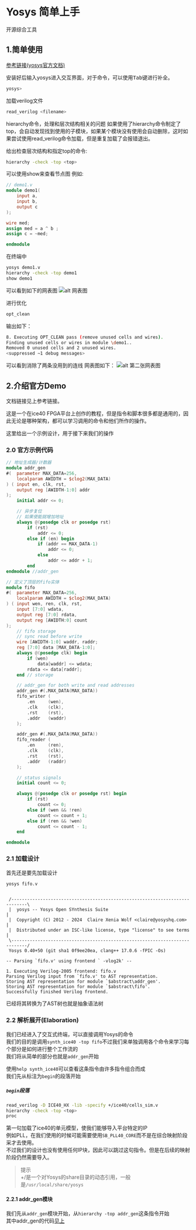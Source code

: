 # Yosys 简单上手

开源综合工具

## 1.简单使用

[参考链接(yosys官方文档)](https://yosyshq.readthedocs.io/projects/yosys/en/latest/getting_started/example_synth.html#flattening)

安装好后输入yosys进入交互界面，对于命令，可以使用<kbd>Tab</kbd>键进行补全。

```bash
yosys> 
```
加载verilog文件
```bash
read_verilog <filename>
```

hierarchy命令，处理和层次结构相关的问题
如果使用了hierarchy命令制定了top，会自动发现找到使用的子模块，如果某个模块没有使用会自动删除，这时如果尝试使用read_verilog命令加载，但是重复加载了会报错退出。

给出检查层次结构和指定top的命令:
```bash
hierarchy -check -top <top>
```

可以使用show来查看节点图
例如:
```verilog
// demo1.v
module demo1(
    input a,
    input b,
    output c
);

wire med;
assign med = a ^ b ;
assign c = ~med;

endmodule
```
在终端中
```bash
yosys demo1.v
hierarchy -check -top demo1
show demo1
```
可以看到如下的网表图
![alt 网表图](image/netlist.png)

进行优化
```bash
opt_clean
```
输出如下：
```bash
8. Executing OPT_CLEAN pass (remove unused cells and wires).
Finding unused cells or wires in module \demo1..
Removed 0 unused cells and 2 unused wires.
<suppressed ~1 debug messages>
```
可以看到消除了两条没用到的连线
网表图如下：
![alt 第二张网表图](image/netlist2.png)

## 2.介绍官方Demo

文档链接见上参考链接。

这是一个在ice40 FPGA平台上创作的教程，但是指令和脚本很多都是通用的，因此无论是哪种架构，都可以学习调用的命令和他们所作的操作。

这里给出一个示例设计，用于接下来我们的操作

### 2.0 官方示例代码
```verilog
// 地址生成器/计数器
module addr_gen 
#(  parameter MAX_DATA=256,
	localparam AWIDTH = $clog2(MAX_DATA)
) ( input en, clk, rst,
	output reg [AWIDTH-1:0] addr
);
	initial addr <= 0;

	// 异步复位
	// 如果使能就增加地址
	always @(posedge clk or posedge rst)
		if (rst)
			addr <= 0;
		else if (en) begin
			if (addr == MAX_DATA-1)
				addr <= 0;
			else
				addr <= addr + 1;
		end
endmodule //addr_gen

// 定义了顶层的fifo实体
module fifo 
#(  parameter MAX_DATA=256,
	localparam AWIDTH = $clog2(MAX_DATA)
) ( input wen, ren, clk, rst,
	input [7:0] wdata,
	output reg [7:0] rdata,
	output reg [AWIDTH:0] count
);
	// fifo storage
	// sync read before write
	wire [AWIDTH-1:0] waddr, raddr;
	reg [7:0] data [MAX_DATA-1:0];
	always @(posedge clk) begin
		if (wen)
			data[waddr] <= wdata;
		rdata <= data[raddr];
	end // storage

	// addr_gen for both write and read addresses
	addr_gen #(.MAX_DATA(MAX_DATA))
	fifo_writer (
		.en     (wen),
		.clk    (clk),
		.rst    (rst),
		.addr   (waddr)
	);

	addr_gen #(.MAX_DATA(MAX_DATA))
	fifo_reader (
		.en     (ren),
		.clk    (clk),
		.rst    (rst),
		.addr   (raddr)
	);

	// status signals
	initial count <= 0;

	always @(posedge clk or posedge rst) begin
		if (rst)
			count <= 0;
		else if (wen && !ren)
			count <= count + 1;
		else if (ren && !wen)
			count <= count - 1;
	end

endmodule

```

### 2.1 加载设计
首先还是要先加载设计
```sh
yosys fifo.v
```

```sh-output

 /----------------------------------------------------------------------------\
 |  yosys -- Yosys Open SYnthesis Suite                                       |
 |  Copyright (C) 2012 - 2024  Claire Xenia Wolf <claire@yosyshq.com>         |
 |  Distributed under an ISC-like license, type "license" to see terms        |
 \----------------------------------------------------------------------------/
 Yosys 0.40+50 (git sha1 0f9ee20ea, clang++ 17.0.6 -fPIC -Os)

-- Parsing `fifo.v' using frontend ` -vlog2k' --

1. Executing Verilog-2005 frontend: fifo.v
Parsing Verilog input from `fifo.v' to AST representation.
Storing AST representation for module `$abstract\addr_gen'.
Storing AST representation for module `$abstract\fifo'.
Successfully finished Verilog frontend.
```
已经将其转换为了AST树也就是抽象语法树


### 2.2 解析展开(Elaboration)

我们已经进入了交互式终端，可以直接调用Yosys的命令  
我们的目的是调用`synth_ice40 -top fifo`不过我们来单独调用各个命令来学习每个部分是如何进行整个工作流的  
我们将从简单的部分也就是`addr_gen`开始

使用`help synth_ice40`可以查看这条指令由许多指令组合而成  
我们先从标注为`begin`的段落开始

##### `begin`段落
```sh
read_verilog -D ICE40_HX -lib -specify +/ice40/cells_sim.v
hierarchy -check -top <top>
proc
```

第一句加载了ice40的单元模型，使我们能够导入平台特定的IP  
例如PLL，在我们使用的时候可能需要使用`SB_PLL40_CORE`而不是在综合映射阶段采才去使用。  
不过我们的设计也没有使用任何IP块，因此可以跳过这句指令。但是在后续的映射阶段仍然需要导入。

> 提示  
> +/是一个对Yosys的share目录的动态引用，一般是`/usr/local/share/yosys`

#### 2.2.1 addr_gen模块
我们先从`addr_gen`模块开始，从`hierarchy -top addr_gen`这条指令开始  
其中addr_gen的代码[见上](#20-官方示例代码)
